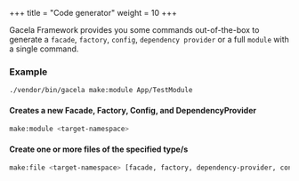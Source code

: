 +++
title = "Code generator"
weight = 10
+++

Gacela Framework provides you some commands out-of-the-box to generate a `facade`, `factory`, `config`,
`dependency provider` or a full `module` with a single command.

### Example
```bash
./vendor/bin/gacela make:module App/TestModule
```

#### Creates a new Facade, Factory, Config, and DependencyProvider
```bash
make:module <target-namespace>
```

#### Create one or more files of the specified type/s
```bash
make:file <target-namespace> [facade, factory, dependency-provider, config]
```

